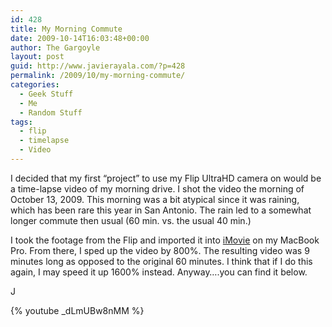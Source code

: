 ```yaml
---
id: 428
title: My Morning Commute
date: 2009-10-14T16:03:48+00:00
author: The Gargoyle
layout: post
guid: http://www.javierayala.com/?p=428
permalink: /2009/10/my-morning-commute/
categories:
  - Geek Stuff
  - Me
  - Random Stuff
tags:
  - flip
  - timelapse
  - Video
---
```


I decided that my first &#8220;project&#8221; to use my Flip UltraHD camera on would be a time-lapse video of my morning drive. I shot the video the morning of October 13, 2009. This morning was a bit atypical since it was raining, which has been rare this year in San Antonio. The rain led to a somewhat longer commute then usual (60 min. vs. the usual 40 min.)

I took the footage from the Flip and imported it into [iMovie](http://www.apple.com/ilife/imovie/) on my MacBook Pro. From there, I sped up the video by 800%. The resulting video was 9 minutes long as opposed to the original 60 minutes. I think that if I do this again, I may speed it up 1600% instead. Anyway&#8230;.you can find it below.

J

{% youtube _dLmUBw8nMM %}
